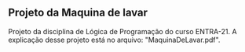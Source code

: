 <h2>Projeto da Maquina de lavar</h2>

Projeto da disciplina de Lógica de Programação do curso ENTRA-21. A explicação desse projeto está no arquivo: "MaquinaDeLavar.pdf".